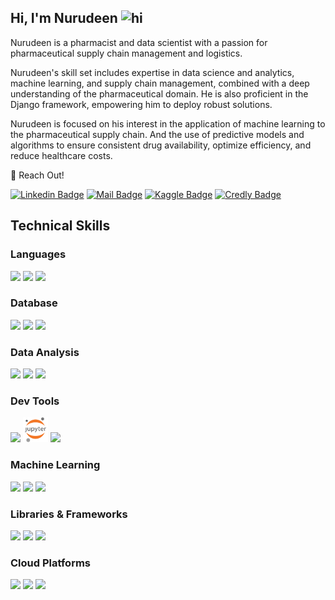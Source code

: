 ## Hi, I'm Nurudeen <img src="https://user-images.githubusercontent.com/1303154/88677602-1635ba80-d120-11ea-84d8-d263ba5fc3c0.gif" width="28px" height="28px" alt="hi">

Nurudeen is a pharmacist and data scientist with a passion for pharmaceutical supply chain management and logistics. 

Nurudeen's skill set includes expertise in data science and analytics, machine learning, and supply chain management, combined with a deep understanding of the pharmaceutical domain. He is also proficient in the Django framework, empowering him to deploy robust solutions.

Nurudeen is focused on his interest in the application of machine learning to the pharmaceutical supply chain. And the use of predictive models and algorithms to ensure consistent drug availability, optimize efficiency, and reduce healthcare costs.

:gem: Reach Out!

[![Linkedin Badge](https://img.shields.io/badge/-Nurudeen-0077B5?style=flat&labelColor=0e76a8&logo=linkedin&logoColor=white)](http://www.linkedin.com/in/NdAbdulsalaam/)
[![Mail Badge](https://img.shields.io/badge/-olaitansalaam-c0392b?style=flat&labelColor=c0392b&logo=gmail&logoColor=white)](mailto:olaitansalaam2012@gmail.com)
[![Kaggle Badge](https://img.shields.io/badge/-Kaggle-0e76a8?style=flat&labelColor=0e76a8&logo=dev.to&logoColor=white)](https://www.kaggle.com/nurudeenabdulsalaam/)
[![Credly Badge](https://img.shields.io/badge/-Credly-c0692c?style=flat&labelColor=c0692c&logo=credly&logoColor=white)](https://www.credly.com/earner/earned)



<!-- TODO: Add last video link -->

<!-- - 🔭 I’m currently working on building a flask blogging app with python
- 🌱 I’m currently learning flask
- 👯 I’m looking to collaborate on predictive analysis
- 🤔 I’m looking for help with writing sophisticated codes for analytical automation
- 💬 Ask me about how to find trend and grow your business -->

## Technical Skills
### Languages
<code><img height="40" src="https://img.icons8.com/color/48/000000/python.png"></code>
<code><img height="40" src="https://img.icons8.com/color/48/000000/sql.png"></code>
<code><img height="40" src="https://img.icons8.com/color/48/000000/javascript.png"></code>

### Database 
<code><img height="40" src="https://img.icons8.com/color/48/000000/postgreesql.png"></code>
<code><img height="40" src="https://img.icons8.com/color/48/000000/mysql-logo.png"></code>
<code><img height="40" src="https://img.icons8.com/color/48/000000/mongodb.png"></code>


### Data Analysis
<code><img height="40" src="https://img.icons8.com/color/48/000000/pandas.png"/></code>
<code><img src="https://img.icons8.com/color/48/000000/power-bi.png"/></code>
<code><img src="https://img.icons8.com/color/48/000000/ms-excel.png"/></code> 


### Dev Tools
<code><img height="40" src="https://img.icons8.com/color/48/000000/visual-studio-code-2019.png"></code>
<code><img height="40" src="https://raw.githubusercontent.com/github/explore/80688e429a7d4ef2fca1e82350fe8e3517d3494d/topics/jupyter-notebook/jupyter-notebook.png"></code>
<code><img height="40" src="https://img.icons8.com/color/48/000000/git.png"></code>


### Machine Learning
<code><img height="40" src="https://upload.wikimedia.org/wikipedia/commons/1/1a/NumPy_logo.svg"/></code>
<code><img height="40" src="https://upload.wikimedia.org/wikipedia/commons/0/05/Scikit_learn_logo_small.svg"/></code>
<code><img height="40" src="https://img.icons8.com/color/48/000000/tensorflow.png"/></code>


### Libraries & Frameworks
<code><img height="40" src="https://img.icons8.com/color/48/000000/django.png"/></code>
<code><img height="40" src="https://img.icons8.com/plasticine/100/000000/react.png"/></code>
<code><img height="40" src="https://img.icons8.com/color/48/000000/nodejs.png"/></code>


### Cloud Platforms
<code><img height="40" src="https://img.icons8.com/color/48/000000/google-cloud-platform.png"></code>
<code><img height="40" src="https://img.icons8.com/color/48/000000/azure-1.png"></code>
<code><img height="40" src="https://img.icons8.com/color/48/000000/amazon-web-services.png"></code>

